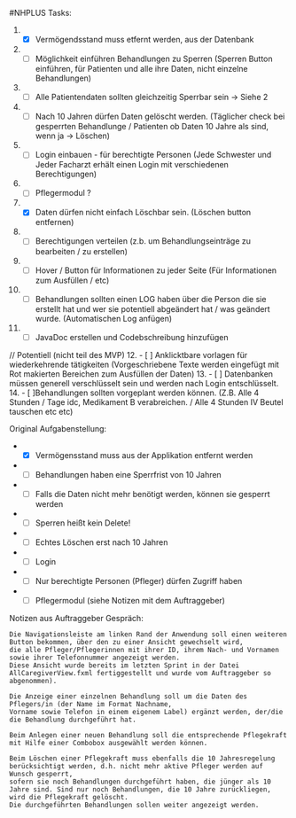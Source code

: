 #NHPLUS 
Tasks:
1. - [x] Vermögendsstand muss etfernt werden, aus der Datenbank
2. - [ ] Möglichkeit einführen Behandlungen zu Sperren (Sperren Button einführen, für Patienten und alle ihre Daten, nicht einzelne Behandlungen)
4. - [ ] Alle Patientendaten sollten gleichzeitig Sperrbar sein -> Siehe 2
5. - [ ] Nach 10 Jahren dürfen Daten gelöscht werden. (Täglicher check bei gesperrten Behandlunge / Patienten ob Daten 10 Jahre als sind, wenn ja -> Löschen)
6. - [ ] Login einbauen - für berechtigte Personen (Jede Schwester und Jeder Facharzt erhält einen Login mit verschiedenen Berechtigungen)
7. - [ ] Pflegermodul ?
8. - [x] Daten dürfen nicht einfach Löschbar sein. (Löschen button entfernen)

8. - [ ] Berechtigungen verteilen (z.b. um Behandlungseinträge zu bearbeiten / zu erstellen)
9. - [ ] Hover / Button für Informationen zu jeder Seite (Für Informationen zum Ausfüllen / etc)
10. - [ ] Behandlungen sollten einen LOG haben über die Person die sie erstellt hat und wer sie potentiell abgeändert hat / was geändert wurde. (Automatischen Log anfügen)
11. - [ ] JavaDoc erstellen und Codebschreibung hinzufügen

// Potentiell (nicht teil des MVP)
12. - [ ] Anklicktbare vorlagen für wiederkehrende tätigkeiten (Vorgeschriebene Texte werden eingefügt mit Rot makierten Bereichen zum Ausfüllen der Daten)
13. - [ ] Datenbanken müssen generell verschlüsselt sein und werden nach Login entschlüsselt. 
14. - [ ]Behandlungen sollten vorgeplant werden können. (Z.B. Alle 4 Stunden / Tage idc, Medikament B verabreichen. / Alle 4 Stunden IV Beutel tauschen etc etc)

Original Aufgabenstellung:

- -[x] Vermögensstand muss aus der Applikation entfernt werden
- -[ ] Behandlungen haben eine Sperrfrist von 10 Jahren
- -[ ] Falls die Daten nicht mehr benötigt werden, können sie gesperrt werden
- -[ ] Sperren heißt kein Delete!
- -[ ] Echtes Löschen erst nach 10 Jahren
- -[ ] Login
- -[ ] Nur berechtigte Personen (Pfleger) dürfen Zugriff haben
- -[ ] Pflegermodul (siehe Notizen mit dem Auftraggeber)
 
Notizen aus Auftraggeber Gespräch:

    Die Navigationsleiste am linken Rand der Anwendung soll einen weiteren Button bekommen, über den zu einer Ansicht gewechselt wird, 
    die alle Pfleger/Pflegerinnen mit ihrer ID, ihrem Nach- und Vornamen sowie ihrer Telefonnummer angezeigt werden.
    Diese Ansicht wurde bereits im letzten Sprint in der Datei AllCaregiverView.fxml fertiggestellt und wurde vom Auftraggeber so abgenommen).
    
    Die Anzeige einer einzelnen Behandlung soll um die Daten des Pflegers/in (der Name im Format Nachname, 
    Vorname sowie Telefon in einem eigenem Label) ergänzt werden, der/die die Behandlung durchgeführt hat.
    
    Beim Anlegen einer neuen Behandlung soll die entsprechende Pflegekraft mit Hilfe einer Combobox ausgewählt werden können.
    
    Beim Löschen einer Pflegekraft muss ebenfalls die 10 Jahresregelung berücksichtigt werden, d.h. nicht mehr aktive Pfleger werden auf Wunsch gesperrt, 
    sofern sie noch Behandlungen durchgeführt haben, die jünger als 10 Jahre sind. Sind nur noch Behandlungen, die 10 Jahre zurückliegen, wird die Pflegekraft gelöscht. 
    Die durchgeführten Behandlungen sollen weiter angezeigt werden. 
